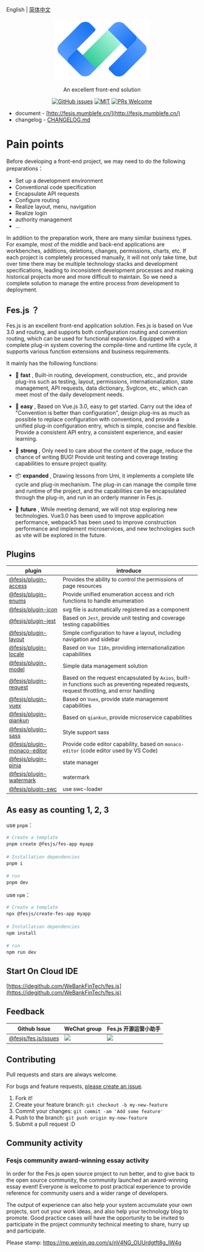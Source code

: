 English | [简体中文](./README.md)

<p align="center">
  <a href="../../">
    <img alt="fes.js" width="250" src="./images/fes-logo.png">
  </a>
</p>

<div align="center">

An excellent front-end solution

[![GitHub issues](https://img.shields.io/github/issues/WeBankFinTech/fes.js.svg?style=flat-square)](../../issues)
[![MIT](https://img.shields.io/dub/l/vibe-d.svg?style=flat-square)](http://opensource.org/licenses/MIT)
[![PRs Welcome](https://img.shields.io/badge/PRs-welcome-brightgreen.svg?style=flat-square)](../../pulls)

</div>

-   document - [http://fesjs.mumblefe.cn/](http://fesjs.mumblefe.cn/)
-   changelog - [CHANGELOG.md](./CHANGELOG.md)

# Pain points

Before developing a front-end project, we may need to do the following preparations：

-   Set up a development environment
-   Conventional code specification
-   Encapsulate API requests
-   Configure routing
-   Realize layout, menu, navigation
-   Realize login
-   authority management
-   ...

In addition to the preparation work, there are many similar business types. For example, most of the middle and back-end applications are workbenches, additions, deletions, changes, permissions, charts, etc. If each project is completely processed manually, it will not only take time, but over time there may be multiple technology stacks and development specifications, leading to inconsistent development processes and making historical projects more and more difficult to maintain. So we need a complete solution to manage the entire process from development to deployment.

## Fes.js ？

Fes.js is an excellent front-end application solution. Fes.js is based on Vue 3.0 and routing, and supports both configuration routing and convention routing, which can be used for functional expansion. Equipped with a complete plug-in system covering the compile-time and runtime life cycle, it supports various function extensions and business requirements.

It mainly has the following functions:

-   🚀 **fast** , Built-in routing, development, construction, etc., and provide plug-ins such as testing, layout, permissions, internationalization, state management, API requests, data dictionary, SvgIcon, etc., which can meet most of the daily development needs.
-   🧨 **easy** , Based on Vue.js 3.0, easy to get started. Carry out the idea of "Convention is better than configuration", design plug-ins as much as possible to replace configuration with conventions, and provide a unified plug-in configuration entry, which is simple, concise and flexible. Provide a consistent API entry, a consistent experience, and easier learning.

-   💪 **strong** , Only need to care about the content of the page, reduce the chance of writing BUG! Provide unit testing and coverage testing capabilities to ensure project quality.

-   📦 **expanded** , Drawing lessons from Umi, it implements a complete life cycle and plug-in mechanism. The plug-in can manage the compile time and runtime of the project, and the capabilities can be encapsulated through the plug-in, and run in an orderly manner in Fes.js.

-   📡 **future** , While meeting demand, we will not stop exploring new technologies. Vue3.0 has been used to improve application performance, webpack5 has been used to improve construction performance and implement microservices, and new technologies such as vite will be explored in the future.

## Plugins

| plugin                                                                                                                       | introduce                                                                                                                                     |
| ---------------------------------------------------------------------------------------------------------------------------- | --------------------------------------------------------------------------------------------------------------------------------------------- |
| [@fesjs/plugin-access](http://fesjs.mumblefe.cn/reference/plugin/plugins/access.html)                                        | Provides the ability to control the permissions of page resources                                                                             |
| [@fesjs/plugin-enums](http://fesjs.mumblefe.cn/reference/plugin/plugins/enums.html#%E4%BB%8B%E7%BB%8D)                       | Provide unified enumeration access and rich functions to handle enumeration                                                                   |
| [@fesjs/plugin-icon](http://fesjs.mumblefe.cn/reference/plugin/plugins/icon.html#%E4%BB%8B%E7%BB%8D)                         | svg file is automatically registered as a component                                                                                           |
| [@fesjs/plugin-jest](http://fesjs.mumblefe.cn/reference/plugin/plugins/jest.html#%E5%90%AF%E7%94%A8%E6%96%B9%E5%BC%8F)       | Based on `Jest`, provide unit testing and coverage testing capabilities                                                                       |
| [ @fesjs/plugin-layout](http://fesjs.mumblefe.cn/reference/plugin/plugins/layout.html)                                       | Simple configuration to have a layout, including navigation and sidebar                                                                       |
| [@fesjs/plugin-locale](http://fesjs.mumblefe.cn/reference/plugin/plugins/locale.html#%E4%BB%8B%E7%BB%8D)                     | Based on `Vue I18n`, providing internationalization capabilities                                                                              |
| [@fesjs/plugin-model](http://fesjs.mumblefe.cn/reference/plugin/plugins/model.html#%E4%BB%8B%E7%BB%8D)                       | Simple data management solution                                                                                                               |
| [@fesjs/plugin-request](http://fesjs.mumblefe.cn/reference/plugin/plugins/request.html#%E5%90%AF%E7%94%A8%E6%96%B9%E5%BC%8F) | Based on the request encapsulated by `Axios`, built-in functions such as preventing repeated requests, request throttling, and error handling |
| [@fesjs/plugin-vuex](http://fesjs.mumblefe.cn/reference/plugin/plugins/vuex.html#%E5%90%AF%E7%94%A8%E6%96%B9%E5%BC%8F)       | Based on `Vuex`, provide state management capabilities                                                                                        |
| [@fesjs/plugin-qiankun](http://fesjs.mumblefe.cn/reference/plugin/plugins/qiankun.html#%E4%BB%8B%E7%BB%8D)                   | Based on `qiankun`, provide microservice capabilities                                                                                         |
| [@fesjs/plugin-sass](http://fesjs.mumblefe.cn/reference/plugin/plugins/sass.html#%E4%BB%8B%E7%BB%8D)                         | Style support sass                                                                                                                            |
| [@fesjs/plugin-monaco-editor](http://fesjs.mumblefe.cn/reference/plugin/plugins/editor.html#%E4%BB%8B%E7%BB%8D)              | Provide code editor capability, based on `monaco-editor` (code editor used by VS Code)                                                        |
| [@fesjs/plugin-pinia](http://fesjs.mumblefe.cn/reference/plugin/plugins/pinia.html)                                          | state manager                                                                                                                                 |
| [@fesjs/plugin-watermark](http://fesjs.mumblefe.cn/reference/plugin/plugins/watermark.html)                                  | watermark                                                                                                                                     |
| [@fesjs/plugin-swc](http://fesjs.mumblefe.cn/reference/plugin/plugins/swc.html)                                              | use swc-loader                                                                                                                                |

## As easy as counting 1, 2, 3

use `pnpm`：

```bash
# Create a template
pnpm create @fesjs/fes-app myapp

# Installation dependencies
pnpm i

# run
pnpm dev
```

use `npm`：

```bash
# Create a template
npx @fesjs/create-fes-app myapp

# Installation dependencies
npm install

# run
npm run dev
```

## Start On Cloud IDE

[https://idegithub.com/WeBankFinTech/fes.js](https://idegithub.com/WeBankFinTech/fes.js)

## Feedback

| Github Issue                         | WeChat group                                                                | Fes.js 开源运营小助手                                                       |
| ------------------------------------ | --------------------------------------------------------------------------- | --------------------------------------------------------------------------- |
| [@fesjs/fes.js/issues](../../issues) | <img src="https://i.loli.net/2020/09/11/2XhKtPZd6NFVbDE.png" width="250" /> | <img src="https://i.loli.net/2020/09/16/sxwr62CKhmYOUyV.jpg" height="250"/> |

## Contributing

Pull requests and stars are always welcome.

For bugs and feature requests, [please create an issue](../../issues).

1. Fork it!
2. Create your feature branch: `git checkout -b my-new-feature`
3. Commit your changes: `git commit -am 'Add some feature'`
4. Push to the branch: `git push origin my-new-feature`
5. Submit a pull request :D

## Community activity

### Fesjs community award-winning essay activity

In order for the Fes.js open source project to run better, and to give back to the open source community, the community launched an award-winning essay event! Everyone is welcome to post practical experience to provide reference for community users and a wider range of developers.

The output of experience can also help your system accumulate your own projects, sort out your work ideas, and also help your technology blog to promote. Good practice cases will have the opportunity to be invited to participate in the project community technical meeting to share, hurry up and participate.

Please stamp: https://mp.weixin.qq.com/s/nV4NG_OUUrdgtft8g_IW4g
